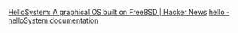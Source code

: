 
[HelloSystem: A graphical OS built on FreeBSD | Hacker News](https://news.ycombinator.com/item?id=37262857)
[hello - helloSystem documentation](https://hellosystem.github.io/docs/)
